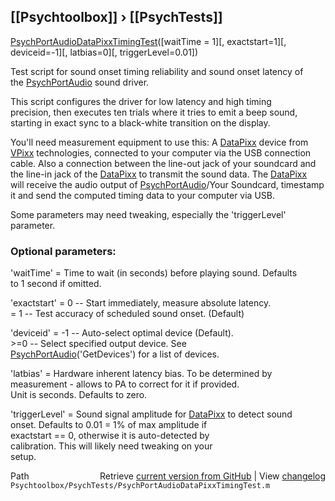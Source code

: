 ## [[Psychtoolbox]] &#8250; [[PsychTests]]

[PsychPortAudioDataPixxTimingTest](PsychPortAudioDataPixxTimingTest)([waitTime = 1][, exactstart=1][, deviceid=-1][, latbias=0][, triggerLevel=0.01])  
  
Test script for sound onset timing reliability and sound onset latency of  
the [PsychPortAudio](PsychPortAudio) sound driver.  
  
This script configures the driver for low latency and high timing  
precision, then executes ten trials where it tries to emit a beep sound,  
starting in exact sync to a black-white transition on the display.  
  
You'll need measurement equipment to use this: A [DataPixx](DataPixx) device from  
[VPixx](VPixx) technologies, connected to your computer via the USB connection  
cable. Also a connection between the line-out jack of your soundcard and  
the line-in jack of the [DataPixx](DataPixx) to transmit the sound data. The [DataPixx](DataPixx)  
will receive the audio output of [PsychPortAudio](PsychPortAudio)/Your Soundcard, timestamp  
it and send the computed timing data to your computer via USB.  
  
Some parameters may need tweaking, especially the 'triggerLevel'  
parameter.  
  
### Optional parameters:  
  
'waitTime'   = Time to wait (in seconds) before playing sound. Defaults  
               to 1 second if omitted.  
  
'exactstart' = 0 -- Start immediately, measure absolute latency.  
             = 1 -- Test accuracy of scheduled sound onset. (Default)  
  
'deviceid'   = -1 -- Auto-select optimal device (Default).  
            \>=0   -- Select specified output device. See  
                     [PsychPortAudio](PsychPortAudio)('GetDevices') for a list of devices.  
  
'latbias'    = Hardware inherent latency bias. To be determined by  
               measurement - allows to PA to correct for it if provided.  
               Unit is seconds. Defaults to zero.  
  
'triggerLevel' = Sound signal amplitude for [DataPixx](DataPixx) to detect sound  
                 onset. Defaults to 0.01 = 1% of max amplitude if  
                 exactstart == 0, otherwise it is auto-detected by  
                 calibration. This will likely need tweaking on your  
                 setup.  
  




<div class="code_header" style="text-align:right;">
  <span style="float:left;">Path&nbsp;&nbsp;</span> <span class="counter">Retrieve <a href=
  "https://raw.github.com/Psychtoolbox-3/Psychtoolbox-3/beta/Psychtoolbox/PsychTests/PsychPortAudioDataPixxTimingTest.m">current version from GitHub</a> | View <a href=
  "https://github.com/Psychtoolbox-3/Psychtoolbox-3/commits/beta/Psychtoolbox/PsychTests/PsychPortAudioDataPixxTimingTest.m">changelog</a></span>
</div>
<div class="code">
  <code>Psychtoolbox/PsychTests/PsychPortAudioDataPixxTimingTest.m</code>
</div>

